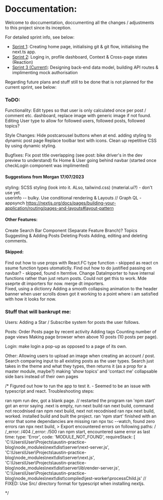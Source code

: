 # Doccumentation: 
Welcome to doccumentation, doccumenting all the changes / adjustments to this project since its inception. 

For detailed sprint info, see below: 
- <a href="./doccumentation/sprint1.md"> Sprint 1</a>: Creating home page, initialising git & git flow, initialising the next.ts app. 
- <a href="./doccumentation/sprint1.md"> Sprint 2</a>: Loging in, profile dashboard, Context & Cross-page states (Reaction)
- <a href="./doccumentation/sprint1.md"> Sprint 3 (Current)</a>: Designing back-end data model, building API routes & implimenting mock authorisation


Regarding future plans and stuff still to be done that is not planned for the current sprint, see below: 

### ToDO: 

Functionality:
Edit types so that user is only calculated once per post / comment etc.
dashboard, replace image with generic image if not found.
Editing User type to allow for followed users, followed posts, followed topics?  

Style Changes:
Hide postcarousel buttons when at end. 
adding styling to dynamic post page
Replace toolbar text with icons. 
Clean up repetitive CSS by using dynamic styling. 

Bugfixes:
Fix post title overlapping (see post: bike driver's in the dev preview to understand)
fix Home & User going behind navbar (started once checkLogin component was implimented)


#### Suggestions from Morgan 17/07/2023

styling: SCSS styling (look into it. ALso, tailwind.css)
(material.ui?) - don't use yet.  
userinfo -- bulky. Use conditional rendering & Layouts
// Graph QL - appsynch 
https://nextjs.org/docs/pages/building-your-application/routing/pages-and-layouts#layout-pattern

#### Other Features:

Create Search Bar Component (Separate Feature Branch)?
Topics 
Suggesting & Adding Posts
Deleting Posts
Adding, editing and deleting comments. 

#### Skipped: 
Find out how to use props with React.FC type function - skipped as react cn ssume function types utomaticlly. 
Find out how to do justified passing on navbar? - skipped, found n lterntive.
Change DataImporter to have internal functions rather than just return posts. 
Could not get this to work. Mde sseprte dt importers for now.
merge dt importers.  
Fixed, using a dictionry 
Adding a smooth collapsing animation to the header banner when user scrolls down 
got it working to a point where i am satisfied with how it looks for now.


### Stuff that will bankrupt me: 

Users: 
Adding a Star / Subscribe system for posts the user follows. 

Posts: 
Order Posts page by recent activity
Adding tags
Counting number of page views
Making page browser when above 10 posts (10 posts per page).

Login: 
make login a pop-up as opposed to a page of its own.

Other: 
Allowing users to upload an image when creating an account / post. 
Search comparing input to all existing posts as the user types. Search just takes in the theme and what they types, then returns it (as a prop for a master module, maybe?)
making 'show topics' and 'contact me' collapsable side bars instead of their own pages


/* Figured out how to run the app to test it. - Seemed to be an issue with typescript and react.
Troubleshooting steps: 

ran npm run dev, got a blank page. 
// restarted the program
ran 'npm start' got an error saying .next is empty, run next build
ran next build, command not recodnised
ran npm next build, next not recodnised
ran npx next build, worked. installed build and built the project. 
ran 'npm start' finished with an error that some dependancies are missing
  ran npx tsc --watch, found zero errors
  ran npx next build, > Export encountered errors on following paths:
        /
        /_error: /404
        /_error: /500
  ran npm start, encountered same error as last time: 
        type: 'Error',
        code: 'MODULE_NOT_FOUND',
        requireStack: [
          'C:\\Users\\User\\Projects\\austin-practice-blog\\node_modules\\next\\dist\\server\\next-server.js',
          'C:\\Users\\User\\Projects\\austin-practice-blog\\node_modules\\next\\dist\\server\\next.js',
          'C:\\Users\\User\\Projects\\austin-practice-blog\\node_modules\\next\\dist\\server\\lib\\render-server.js',
          'C:\\Users\\User\\Projects\\austin-practice-blog\\node_modules\\next\\dist\\compiled\\jest-worker\\processChild.js'
  // FIXED: Use Src/ directory format for typescript when installing nextjs. 

*/
